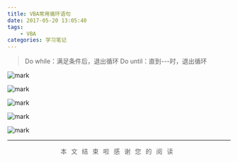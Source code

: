 ```yaml
---
title: VBA常用循环语句
date: 2017-05-20 13:05:40
tags:
    - VBA
categories: 学习笔记
---
```

>Do while：满足条件后，退出循环
>Do until：直到---时，退出循环

<!--more-->
![mark](http://ww1.sinaimg.cn/mw690/006agIcvly1g0johnjwtuj30ll08mq5y.jpg)

![mark](http://ww1.sinaimg.cn/mw690/006agIcvly1g0joi3lu06j30ks0910x0.jpg)

![mark](http://ww1.sinaimg.cn/mw690/006agIcvly1g0joi9w73aj30mj0hyn1d.jpg)

![mark](http://ww1.sinaimg.cn/mw690/006agIcvly1g0joigph0tj30li08a76q.jpg)

![mark](http://ww1.sinaimg.cn/mw690/006agIcvly1g0joirt6udj30mt0botc8.jpg)

---
<div style="text-align:center;color: #636363;font-size:14px;letter-spacing: 10px">本文结束啦<i class="fa fa-bell"></i>感谢您的阅读</div>